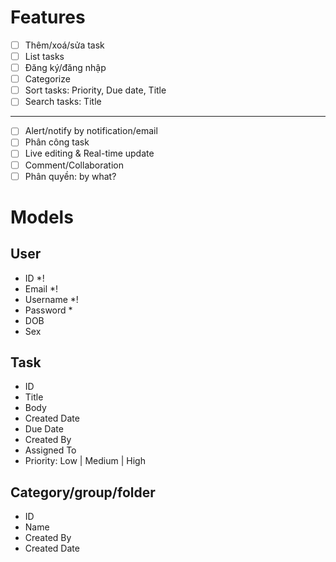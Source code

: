 # Features

- [ ] Thêm/xoá/sửa task
- [ ] List tasks
- [ ] Đăng ký/đăng nhập
- [ ] Categorize
- [ ] Sort tasks: Priority, Due date, Title
- [ ] Search tasks: Title

---

- [ ] Alert/notify by notification/email
- [ ] Phân công task
- [ ] Live editing & Real-time update
- [ ] Comment/Collaboration
- [ ] Phân quyền: by what?

# Models

## User

- ID \*!
- Email \*!
- Username \*!
- Password \*
- DOB
- Sex

## Task

- ID
- Title
- Body
- Created Date
- Due Date
- Created By
- Assigned To
- Priority: Low | Medium | High

## Category/group/folder

- ID
- Name
- Created By
- Created Date
